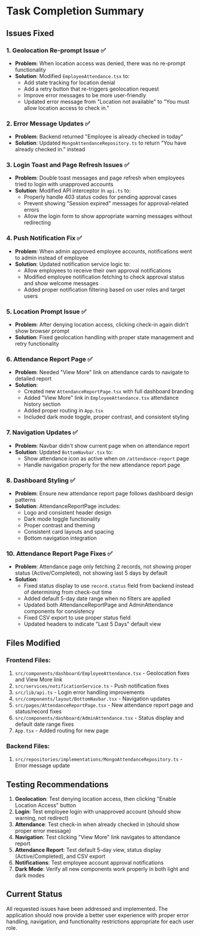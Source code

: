 # Task Completion Summary

## Issues Fixed

### 1. Geolocation Re-prompt Issue ✅
- **Problem**: When location access was denied, there was no re-prompt functionality
- **Solution**: Modified `EmployeeAttendance.tsx` to:
  - Add state tracking for location denial
  - Add a retry button that re-triggers geolocation request
  - Improve error messages to be more user-friendly
  - Updated error message from "Location not available" to "You must allow location access to check in."

### 2. Error Message Updates ✅
- **Problem**: Backend returned "Employee is already checked in today"
- **Solution**: Updated `MongoAttendanceRepository.ts` to return "You have already checked in." instead

### 3. Login Toast and Page Refresh Issues ✅
- **Problem**: Double toast messages and page refresh when employees tried to login with unapproved accounts
- **Solution**: Modified API interceptor in `api.ts` to:
  - Properly handle 403 status codes for pending approval cases
  - Prevent showing "Session expired" messages for approval-related errors
  - Allow the login form to show appropriate warning messages without redirecting

### 4. Push Notification Fix ✅
- **Problem**: When admin approved employee accounts, notifications went to admin instead of employee
- **Solution**: Updated notification service logic to:
  - Allow employees to receive their own approval notifications
  - Modified employee notification fetching to check approval status and show welcome messages
  - Added proper notification filtering based on user roles and target users

### 5. Location Prompt Issue ✅
- **Problem**: After denying location access, clicking check-in again didn't show browser prompt
- **Solution**: Fixed geolocation handling with proper state management and retry functionality

### 6. Attendance Report Page ✅
- **Problem**: Needed "View More" link on attendance cards to navigate to detailed report
- **Solution**:
  - Created new `AttendanceReportPage.tsx` with full dashboard branding
  - Added "View More" link in `EmployeeAttendance.tsx` attendance history section
  - Added proper routing in `App.tsx`
  - Included dark mode toggle, proper contrast, and consistent styling

### 7. Navigation Updates ✅
- **Problem**: Navbar didn't show current page when on attendance report
- **Solution**: Updated `BottomNavbar.tsx` to:
  - Show attendance icon as active when on `/attendance-report` page
  - Handle navigation properly for the new attendance report page

### 8. Dashboard Styling ✅
- **Problem**: Ensure new attendance report page follows dashboard design patterns
- **Solution**: AttendanceReportPage includes:
  - Logo and consistent header design
  - Dark mode toggle functionality
  - Proper contrast and theming
  - Consistent card layouts and spacing
  - Bottom navigation integration

### 10. Attendance Report Page Fixes ✅
- **Problem**: Attendance page only fetching 2 records, not showing proper status (Active/Completed), not showing last 5 days by default
- **Solution**: 
  - Fixed status display to use `record.status` field from backend instead of determining from check-out time
  - Added default 5-day date range when no filters are applied
  - Updated both AttendanceReportPage and AdminAttendance components for consistency
  - Fixed CSV export to use proper status field
  - Updated headers to indicate "Last 5 Days" default view

## Files Modified

### Frontend Files:
1. `src/components/dashboard/EmployeeAttendance.tsx` - Geolocation fixes and View More link
2. `src/services/notificationService.ts` - Push notification fixes
3. `src/lib/api.ts` - Login error handling improvements
4. `src/components/layout/BottomNavbar.tsx` - Navigation updates
5. `src/pages/AttendanceReportPage.tsx` - New attendance report page and status/record fixes
6. `src/components/dashboard/AdminAttendance.tsx` - Status display and default date range fixes
7. `App.tsx` - Added routing for new page

### Backend Files:
1. `src/repositories/implementations/MongoAttendanceRepository.ts` - Error message update

## Testing Recommendations

1. **Geolocation**: Test denying location access, then clicking "Enable Location Access" button
2. **Login**: Test employee login with unapproved account (should show warning, not redirect)
3. **Attendance**: Test check-in when already checked in (should show proper error message)
4. **Navigation**: Test clicking "View More" link navigates to attendance report
5. **Attendance Report**: Test default 5-day view, status display (Active/Completed), and CSV export
6. **Notifications**: Test employee account approval notifications
7. **Dark Mode**: Verify all new components work properly in both light and dark modes

## Current Status
All requested issues have been addressed and implemented. The application should now provide a better user experience with proper error handling, navigation, and functionality restrictions appropriate for each user role.

